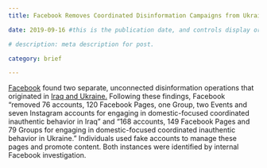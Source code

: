 ```yaml
---
title: Facebook Removes Coordinated Disinformation Campaigns from Ukraine and Iraq

date: 2019-09-16 #this is the publication date, and controls display order.

# description: meta description for post.

category: brief

---
```


[Facebook][l1] found two separate, unconnected disinformation operations that originated in [Iraq and Ukraine.][l2] Following these findings, Facebook “removed 76 accounts, 120 Facebook Pages, one Group, two Events and seven Instagram accounts for engaging in domestic-focused coordinated inauthentic behavior in Iraq” and  “168 accounts, 149 Facebook Pages and 79 Groups for engaging in domestic-focused coordinated inauthentic behavior in Ukraine.” Individuals used fake accounts to manage these pages and promote content. Both instances were identified by internal Facebook investigation. 

[l1]: https://newsroom.fb.com/news/2019/09/removing-coordinated-inauthentic-behavior-from-iraq-and-ukraine/
[l2]: https://twitter.com/benimmo/status/1173879178900361216?s=15

